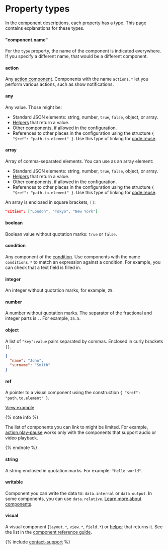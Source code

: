 # Property types

In the [component](../reference/index.md) descriptions, each property has a type. This page contains explanations for these types.

#### "component.name"

For the `type` property, the name of the component is indicated everywhere. If you specify a different name, that would be a different component.

#### action

Any [action component](../reference/actions.md). Components with the name `actions.*` let you perform various actions, such as show notifications.

#### any

Any value. Those might be:
- Standard JSON elements: string, number, `true`, `false`, object, or array.
- [Helpers](../reference/helpers.md) that return a value.
- Other components, if allowed in the configuration.
- References to other places in the configuration using the structure `{ "$ref": "path.to.element" }`. Use this type of linking for [code reuse](../best-practices/reuse.md).

#### array

Array of comma-separated elements. You can use as an array element:

- Standard JSON elements: string, number, `true`, `false`, object, or array.
- [Helpers](../reference/helpers.md) that return a value.
- Other components, if allowed in the configuration.
- References to other places in the configuration using the structure `{ "$ref": "path.to.element" }`. Use this type of linking for [code reuse](../best-practices/reuse.md).

An array is enclosed in square brackets, `[]`:

```json
"cities": ["London", "Tokyo", "New York"]
```

#### boolean

Boolean value without quotation marks: `true` or `false`.

#### condition

Any component of the [condition](../reference/conditions.md). Use components with the name `conditions.*` to match an expression against a condition. For example, you can check that a text field is filled in.

#### integer

An integer without quotation marks, for example, `25`.

#### number

A number without quotation marks. The separator of the fractional and integer parts is `.`. For example, `25.5`.

#### object

A list of `"key":value` pairs separated by commas. Enclosed in curly brackets `{}`.
```json
{
  "name": "John",
  "surname": "Smith"
}
```

#### ref

A pointer to a visual component using the construction `{ "$ref": "path.to.element" }`. 

[View example](https://ya.cc/t/AiIEBqw-3YbMBH)

{% note info %}

The list of components you can link to might be limited. For example, [action.play-pause](../reference/action.play-pause.md) works only with the components that support audio or video playback.

{% endnote %}

#### string

A string enclosed in quotation marks. For example: `"Hello world"`.

#### writable

Component you can write the data to: `data.internal` or `data.output`. In some components, you can use `data.relative`. [Learn more about components](../operations/work-with-data.md).

#### visual

A visual component (`layout.*`, `view.*`, `field.*`) or [helper](../reference/helpers.md) that returns it. See the list in the [component reference guide](../reference/index.md).

{% include [contact-support](../_includes/contact-support.md) %}